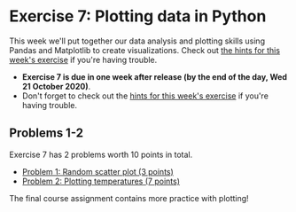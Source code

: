 # Exercise 7: Plotting data in Python

This week we'll put together our data analysis and plotting skills using Pandas and Matplotlib to create visualizations.
Check out [the hints for this week's exercise](https://geo-python.github.io/site/lessons/L7/exercise-7.html) if you're having trouble.

- **Exercise 7 is due in one week after release (by the end of the day, Wed 21 October 2020)**.
- Don't forget to check out the [hints for this week's exercise](https://geo-python-site.readthedocs.io/en/latest/lessons/L7/exercise-7.html#exercise-7-hints) if you're having trouble.



## Problems 1-2

Exercise 7 has 2 problems worth 10 points in total. 

 - [Problem 1: Random scatter plot (3 points)](Exercise-7-problem-1.ipynb)
 - [Problem 2: Plotting temperatures (7 points)](Exercise-7-problem-2.ipynb)
 
The final course assignment contains more practice with plotting!
 

 
 
